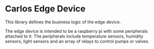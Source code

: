# Carlos Edge Device

This library defines the business logic of the edge device.

The edge device is intended to be a raspberry pi with some peripherals attached to it.
The peripherals include temperature sensors, humidity sensors, light sensors and an array of relays to control pumps or valves.

